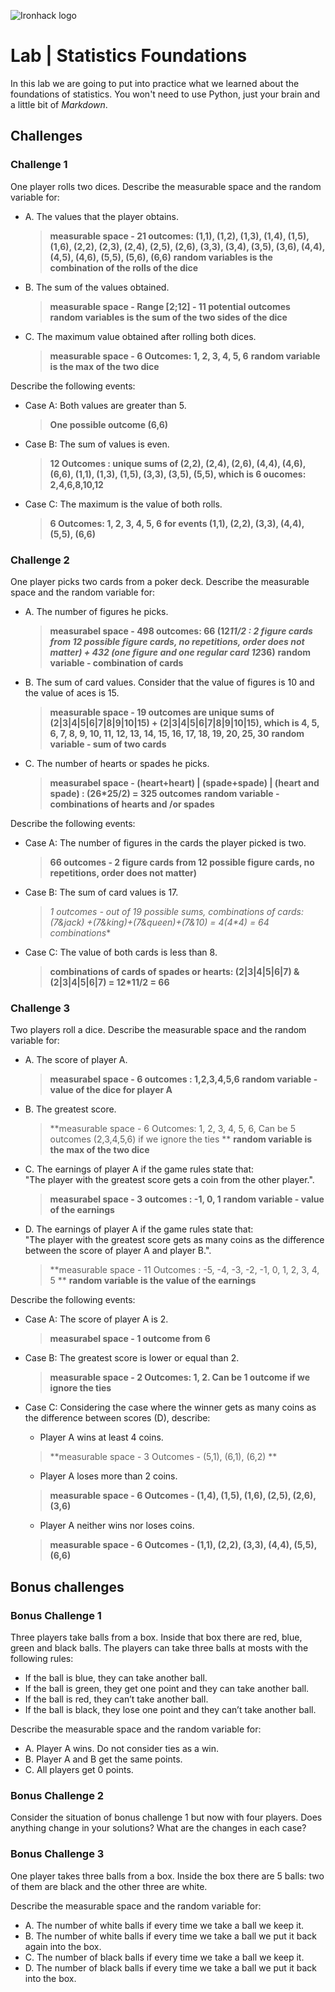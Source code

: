 ![Ironhack logo](https://i.imgur.com/1QgrNNw.png)

# Lab | Statistics Foundations
In this lab we are going to put into practice what we learned about the foundations of statistics. You won't need to use Python, just your brain and a little bit of *Markdown*. 



## Challenges
### Challenge 1
One player rolls two dices. Describe the measurable space and the random variable for:
* A. The values that the player obtains.

    >**measurable space - 21 outcomes: (1,1), (1,2), (1,3), (1,4), (1,5), (1,6), (2,2), (2,3), (2,4), (2,5), (2,6), (3,3), (3,4), (3,5), (3,6), (4,4), (4,5), (4,6), (5,5), (5,6), (6,6)**
    **random variables is the combination of the rolls of the dice**

* B. The sum of the values obtained.
    
    >**measurable space - Range [2;12] - 11 potential outcomes**
     **random variables is the sum of the two sides of the dice**
        
* C. The maximum value obtained after rolling both dices.
    
    >**measurable space - 6 Outcomes: 1, 2, 3, 4, 5, 6**
     **random variable is the max of the two dice**

Describe the following events:
* Case A: Both values are greater than 5.
    
    >**One possible outcome (6,6)**
      
* Case B: The sum of values is even.
      
     >**12 Outcomes : unique sums of (2,2), (2,4), (2,6), (4,4), (4,6), (6,6), (1,1), (1,3), (1,5), (3,3), (3,5), (5,5), which is 6 oucomes: 2,4,6,8,10,12**
        
* Case C: The maximum is the value of both rolls.
     
     >**6 Outcomes: 1, 2, 3, 4, 5, 6 for events (1,1), (2,2), (3,3), (4,4), (5,5), (6,6)**

        

### Challenge 2
One player picks two cards from a poker deck. Describe the measurable space and the random variable for:
* A. The number of figures he picks.
    
    >**measurabel space - 498 outcomes: 66 (12*11/2 : 2 figure cards from 12 possible figure cards, no repetitions, order does not matter) + 432 (one figure and one regular card 12*36)** 
     **random variable - combination of cards**
    
* B. The sum of card values. Consider that the value of figures is 10 and the value of aces is 15.

    >**measurable space - 19 outcomes are unique sums of (2|3|4|5|6|7|8|9|10|15) + (2|3|4|5|6|7|8|9|10|15), which is 4, 5, 6, 7, 8, 9, 10, 11, 12, 13, 14, 15, 16, 17, 18, 19, 20, 25, 30** 
    **random variable - sum of two cards**

* C. The number of hearts or spades he picks.

    >**measurabel space - (heart+heart) | (spade+spade) | (heart and spade) : (26*25/2) = 325 outcomes** 
    **random variable - combinations of hearts and /or spades**


Describe the following events:
* Case A: The number of figures in the cards the player picked is two.
    
    >**66 outcomes - 2 figure cards from 12 possible figure cards, no repetitions, order does not matter)** 

* Case B: The sum of card values is 17.
    
    >**1 outcomes - out of 19 possible sums, combinations of cards: (7&jack) +(7&king)+(7&queen)+(7&10) = 4*(4*4) = 64 combinations** 
    
* Case C: The value of both cards is less than 8.

    >**combinations of cards of spades or hearts: (2|3|4|5|6|7) & (2|3|4|5|6|7) = 12*11/2 = 66** 

### Challenge 3
Two players roll a dice. Describe the measurable space and the random variable for:
* A. The score of player A.

    >**measurabel space - 6 outcomes : 1,2,3,4,5,6** 
    **random variable - value of the dice for player A**
    
* B. The greatest score.
    >**measurable space - 6 Outcomes: 1, 2, 3, 4, 5, 6, Can be 5 outcomes (2,3,4,5,6) if we ignore the ties **
     **random variable is the max of the two dice**

* C. The earnings of player A if the game rules state that:  
"The player with the greatest score gets a coin from the other player.".

    >**measurabel space - 3 outcomes : -1, 0, 1** 
    **random variable - value of the earnings**

* D. The earnings of player A if the game rules state that:  
"The player with the greatest score gets as many coins as the difference between the score of player A and player B.". 
   
   >**measurable space -  11 Outcomes : -5, -4, -3, -2, -1, 0, 1, 2, 3, 4, 5 **
    **random variable is the value of the earnings**

Describe the following events:
* Case A: The score of player A is 2.
    
    >**measurabel space - 1 outcome from 6**
    
* Case B: The greatest score is lower or equal than 2.
    > **measurable space - 2 Outcomes: 1, 2. Can be 1 outcome if we ignore the ties**

* Case C: Considering the case where the winner gets as many coins as the difference between scores (D), describe: 
  * Player A wins at least 4 coins.
  
  >**measurable space - 3 Outcomes -  (5,1), (6,1), (6,2) **
      
  * Player A loses more than 2 coins.
  
  >**measurable space - 6 Outcomes -   (1,4), (1,5), (1,6), (2,5), (2,6), (3,6)**
  
  * Player A neither wins nor loses coins.
  
  >**measurable space - 6 Outcomes -  (1,1), (2,2), (3,3), (4,4), (5,5), (6,6)**

## Bonus challenges
### Bonus Challenge 1
Three players take balls from a box. Inside that box there are red, blue, green and black balls. The players can take three balls at mosts with the following rules:

* If the ball is blue, they can take another ball.
* If the ball is green, they get one point and they can take another ball.
* If the ball is red, they can’t take another ball.
* If the ball is black, they lose one point and they can’t take another ball.

Describe the measurable space and the random variable for:
* A. Player A wins. Do not consider ties as a win.
* B. Player A and B get the same points.
* C. All players get 0 points.

### Bonus Challenge 2
Consider the situation of bonus challenge 1 but now with four players. Does anything change in your solutions? What are the changes in each case?

### Bonus Challenge 3
One player takes three balls from a box. Inside the box there are 5 balls: two of them are black and the other three are white. 

Describe the measurable space and the random variable for:
* A. The number of white balls if every time we take a ball we keep it.
* B. The number of white balls if every time we take a ball we put it back again into the box.
* C. The number of black balls if every time we take a ball we keep it.
* D. The number of black balls if every time we take a ball we put it back into the box.